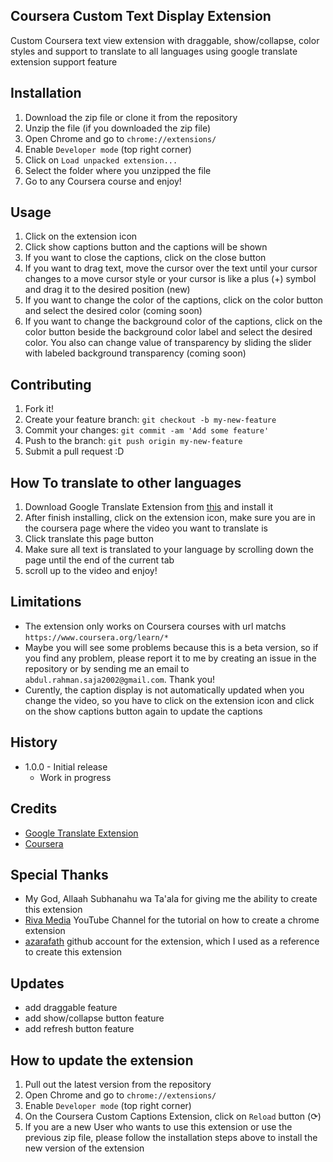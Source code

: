 ## Coursera Custom Text Display Extension
Custom Coursera text view extension with draggable, show/collapse, color styles and support to translate to all languages using google translate extension support feature

## Installation
<!-- How to load unpacked extension -->
1. Download the zip file or clone it from the repository
2. Unzip the file (if you downloaded the zip file)
3. Open Chrome and go to `chrome://extensions/`
4. Enable `Developer mode` (top right corner)
5. Click on `Load unpacked extension...`
6. Select the folder where you unzipped the file
7. Go to any Coursera course and enjoy!

## Usage
<!-- How to use the extension -->
1. Click on the extension icon
2. Click show captions button and the captions will be shown
3. If you want to close the captions, click on the close button
4. If you want to drag text, move the cursor over the text until your cursor changes to a move cursor style or your cursor is like a plus (+) symbol and drag it to the desired position (new)
5. If you want to change the color of the captions, click on the color button and select the desired color (coming soon)
6. If you want to change the background color of the captions, click on the color button beside the background color label and select the desired color. You also can change value of transparency by sliding the slider with labeled background transparency (coming soon)

## Contributing
<!-- How to contribute to the project -->
1. Fork it!
2. Create your feature branch: `git checkout -b my-new-feature`
3. Commit your changes: `git commit -am 'Add some feature'`
4. Push to the branch: `git push origin my-new-feature`
5. Submit a pull request :D

## How To translate to other languages
<!-- How to translate to other languages -->
1. Download Google Translate Extension from [this](https://chrome.google.com/webstore/detail/google-translate/aapbdbdomjkkjkaonfhkkikfgjllcleb?hl=en) and install it
2. After finish installing, click on the extension icon, make sure you are in the coursera page where the video you want to translate is
3. Click translate this page button
3. Make sure all text is translated to your language by scrolling down the page until the end of the current tab
4. scroll up to the video and enjoy!

## Limitations
<!-- Limitations -->
- The extension only works on Coursera courses with url matchs `https://www.coursera.org/learn/*`
- Maybe you will see some problems because this is a beta version, so if you find any problem, please report it to me by creating an issue in the repository or by sending me an email to `abdul.rahman.saja2002@gmail.com`. Thank you!
- Curently, the caption display is not automatically updated when you change the video, so you have to click on the extension icon and click on the show captions button again to update the captions

## History
<!-- History -->
- 1.0.0 - Initial release
    - Work in progress

## Credits
<!-- Credits -->
- [Google Translate Extension](https://chrome.google.com/webstore/detail/google-translate/aapbdbdomjkkjkaonfhkkikfgjllcleb?hl=en)
- [Coursera](https://www.coursera.org/)

## Special Thanks
<!-- Special Thanks -->
- My God, Allaah Subhanahu wa Ta'ala for giving me the ability to create this extension
- [Riva Media](https://www.youtube.com/@riffamedia) YouTube Channel for the tutorial on how to create a chrome extension
- [azarafath](https://github.com/azarafath) github account for the extension, which I used as a reference to create this extension

## Updates
<!-- Updates -->
- add draggable feature
- add show/collapse button feature
- add refresh button feature

## How to update the extension
<!-- How to update the extension -->
1. Pull out the latest version from the repository
2. Open Chrome and go to `chrome://extensions/`
3. Enable `Developer mode` (top right corner)
4. On the Coursera Custom Captions Extension, click on `Reload` button (⟳)
5. If you are a new User who wants to use this extension or use the previous zip file, please follow the installation steps above to install the new version of the extension